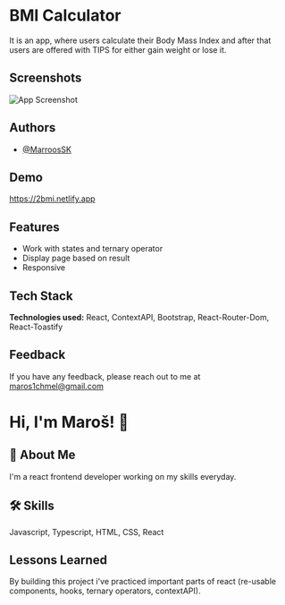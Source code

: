
# BMI Calculator 

It is an app, where users calculate their Body Mass Index and after that users are offered with TIPS for either gain weight or lose it.


## Screenshots

![App Screenshot](https://i.postimg.cc/sxN52hw0/2-bmi.jpg)


## Authors

- [@MarroosSK](https://github.com/MarroosSK)


## Demo

https://2bmi.netlify.app


## Features

- Work with states and ternary operator
- Display page based on result
- Responsive



## Tech Stack

**Technologies used:** React, ContextAPI, Bootstrap, React-Router-Dom, React-Toastify



## Feedback

If you have any feedback, please reach out to me at maros1chmel@gmail.com


# Hi, I'm Maroš! 👋


## 🚀 About Me
I'm a react frontend developer working on my skills everyday.


## 🛠 Skills
Javascript, Typescript, HTML, CSS, React


## Lessons Learned

By building this project i've practiced important parts of react (re-usable components, hooks, ternary operators, contextAPI).

